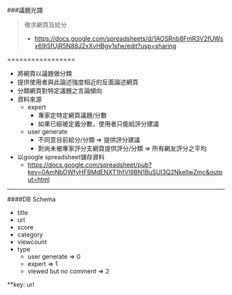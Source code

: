 ###議題光譜

>  徵求網頁及給分
>	+ https://docs.google.com/spreadsheets/d/1AOSRnb8FmR3V2fUWsx69j5fUjR5N88J2xXvHBgy1sfw/edit?usp=sharing

=================

+ 將網頁以議題做分類
+ 提供使用者與此論述強度相近的反面論述網頁
+ 分類網頁對特定議題之言論傾向
+ 資料來源
	+ expert
		+ 專家定特定網頁議題/分數
		+ 如果已經被定義分數，使用者只能給評分建議
	+ user generate
		+ 不同意目前給分/分類 => 提供評分建議
		+ 對尚未被專家評分支網頁提供評分/分類 => 所有網友評分之平均
+ 以google spreadsheet儲存資料
	+ https://docs.google.com/spreadsheet/pub?key=0AmNbDWfyHFBMdENXT1hfVl9BN1BuSUl3Q2NkelIwZmc&output=html


---------------------------

####DB Schema

+ title
+ url
+ score
+ category
+ viewcount
+ type
	+ user generate => 0
	+ expert => 1
	+ viewed but no comment => 2
	
**key: url
